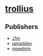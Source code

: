 # [trollius](https://pypi.org/project/trollius)



## Publishers
- [J1m](https://pypi.org/user/J1m)
- [jamadden](https://pypi.org/user/jamadden)
- [mgedmin](https://pypi.org/user/mgedmin)

